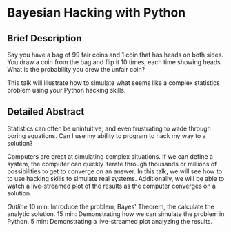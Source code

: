 # Bayesian Hacking with Python

## Brief Description
Say you have a bag of 99 fair coins and 1 coin that has heads on both sides.  You draw a coin from the bag and flip it 10 times, each time showing heads.  What is the probability you drew the unfair coin?

This talk will illustrate how to simulate what seems like a complex statistics problem using your Python hacking skills.

## Detailed Abstract
Statistics can often be unintuitive, and even frustrating to wade through boring equations. Can I use my ability to program to hack my way to a solution?

Computers are great at simulating complex situations.  If we can define a system, the computer can quickly iterate through thousands or millions of possibilities to get to converge on an answer. In this talk, we will see how to to use hacking skills to simulate real systems. Additionally, we will be able to watch a live-streamed plot of the results as the computer converges on a solution.


_Outline_
10 min: Introduce the problem, Bayes' Theorem, the calculate the analytic solution.
15 min: Demonstrating how we can simulate the problem in Python.
5 min: Demonstrating a live-streamed plot analyzing the results.